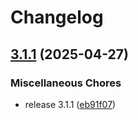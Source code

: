 # Changelog

## [3.1.1](https://github.com/mauhlik/setup-terraform/compare/v3.1.1...v3.1.1) (2025-04-27)


### Miscellaneous Chores

* release 3.1.1 ([eb91f07](https://github.com/mauhlik/setup-terraform/commit/eb91f072cdaa9598630fc8ede13f297b4acc93f2))
